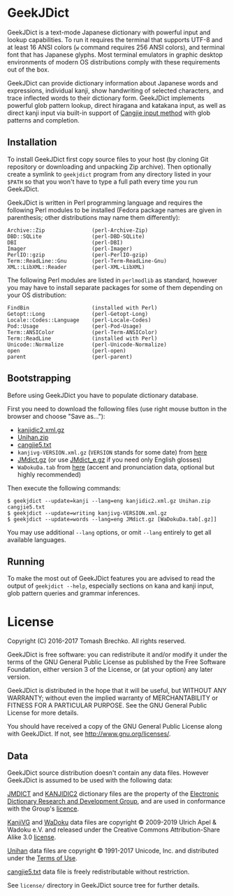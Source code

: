 # GeekJDict

GeekJDict is a text-mode Japanese dictionary with powerful input and
lookup capabilities.  To run it requires the terminal that supports
UTF-8 and at least 16 ANSI colors (`w` command requires 256 ANSI
colors), and terminal font that has Japanese glyphs.  Most terminal
emulators in graphic desktop environments of modern OS distributions
comply with these requirements out of the box.

GeekJDict can provide dictionary information about Japanese words and
expressions, individual kanji, show handwriting of selected
characters, and trace inflected words to their dictionary form.
GeekJDict implements powerful glob pattern lookup, direct hiragana and
katakana input, as well as direct kanji input via built-in support of
[Cangjie input method](https://en.wikipedia.org/wiki/Cangjie_input_method)
with glob patterns and completion.


## Installation

To install GeekJDict first copy source files to your host (by cloning
Git repository or downloading and unpacking Zip archive).  Then
optionally create a symlink to `geekjdict` program from any directory
listed in your `$PATH` so that you won't have to type a full path every
time you run GeekJDict.

GeekJDict is written in Perl programming language and requires the
following Perl modules to be installed (Fedora package names are given
in parenthesis; other distributions may name them differently):

    Archive::Zip               (perl-Archive-Zip)
    DBD::SQLite                (perl-DBD-SQLite)
    DBI                        (perl-DBI)
    Imager                     (perl-Imager)
    PerlIO::gzip               (perl-PerlIO-gzip)
    Term::ReadLine::Gnu        (perl-Term-ReadLine-Gnu)
    XML::LibXML::Reader        (perl-XML-LibXML)

The following Perl modules are listed in `perlmodlib` as standard,
however you may have to install separate packages for some of them
depending on your OS distribution:

    FindBin                    (installed with Perl)
    Getopt::Long               (perl-Getopt-Long)
    Locale::Codes::Language    (perl-Locale-Codes)
    Pod::Usage                 (perl-Pod-Usage)
    Term::ANSIColor            (perl-Term-ANSIColor)
    Term::ReadLine             (installed with Perl)
    Unicode::Normalize         (perl-Unicode-Normalize)
    open                       (perl-open)
    parent                     (perl-parent)


## Bootstrapping

Before using GeekJDict you have to populate dictionary database.

First you need to download the following files (use right mouse button
in the browser and choose "Save as..."):

* [kanjidic2.xml.gz](http://ftp.monash.edu/pub/nihongo/kanjidic2.xml.gz)
* [Unihan.zip](http://www.unicode.org/Public/UCD/latest/ucd/Unihan.zip)
* [cangjie5.txt](https://raw.githubusercontent.com/definite/ibus-table-chinese/master/tables/cangjie/cangjie5.txt)
* `kanjivg-VERSION.xml.gz` (`VERSION` stands for some date) from
  [here](https://github.com/KanjiVG/kanjivg/releases/latest)
* [JMdict.gz](http://ftp.monash.edu/pub/nihongo/JMdict.gz) (or use
  [JMdict_e.gz](http://ftp.monash.edu/pub/nihongo/JMdict_e.gz) if you need only
  English glosses)
* `WaDokuDa.tab` from [here](https://github.com/WaDoku/WaDokuJT-Data)
  (accent and pronunciation data, optional but highly recommended)


Then execute the following commands:

    $ geekjdict --update=kanji --lang=eng kanjidic2.xml.gz Unihan.zip cangjie5.txt
    $ geekjdict --update=writing kanjivg-VERSION.xml.gz
    $ geekjdict --update=words --lang=eng JMdict.gz [WaDokuDa.tab[.gz]]

You may use additional `--lang` options, or omit `--lang` entirely to
get all available languages.


## Running

To make the most out of GeekJDict features you are advised to read the
output of `geekjdict --help`, especially sections on kana and kanji
input, glob pattern queries and grammar inferences.


# License

Copyright (C) 2016-2017 Tomash Brechko. All rights reserved.

GeekJDict is free software: you can redistribute it and/or modify it under
the terms of the GNU General Public License as published by the Free
Software Foundation, either version 3 of the License, or (at your option)
any later version.

GeekJDict is distributed in the hope that it will be useful, but WITHOUT
ANY WARRANTY; without even the implied warranty of MERCHANTABILITY or
FITNESS FOR A PARTICULAR PURPOSE. See the GNU General Public License for
more details.

You should have received a copy of the GNU General Public License along
with GeekJDict. If not, see <http://www.gnu.org/licenses/>.


## Data

GeekJDict source distribution doesn't contain any data files. However
GeekJDict is assumed to be used with the following data:

[JMDICT](http://www.edrdg.org/jmdict/j_jmdict.html) and
[KANJIDIC2](http://www.csse.monash.edu.au/~jwb/kanjidic2/) dictionary
files are the property of the [Electronic Dictionary Research and
Development Group](http://www.edrdg.org), and are used in conformance
with the Group's [licence](http://www.edrdg.org/edrdg/licence.html).

[KanjiVG](http://kanjivg.tagaini.net/index.html) and
[WaDoku](https://wadoku-ev.de/) data files are copyright © 2009-2019
Ulrich Apel & Wadoku e.V. and released under the Creative Commons
Attribution-Share Alike 3.0
[license](http://creativecommons.org/licenses/by-sa/3.0/).

[Unihan](http://www.unicode.org/charts/unihan.html) data files are
copyright © 1991-2017 Unicode, Inc. and distributed under the [Terms
of Use](http://www.unicode.org/copyright.html).

[cangjie5.txt](https://github.com/definite/ibus-table-chinese/tree/master/tables/cangjie)
data file is freely redistributable without restriction.

See `license/` directory in GeekJDict source tree for further details.
